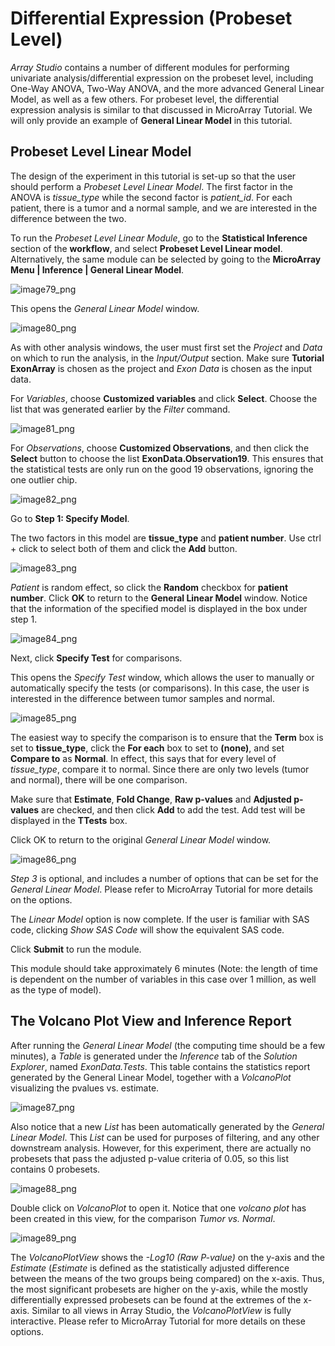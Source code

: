 # Differential Expression (Probeset Level)

*Array Studio* contains a number of different modules for performing univariate analysis/differential expression on the probeset level, including One-Way ANOVA, Two-Way ANOVA, and the more advanced General Linear Model, as well as a few others. For probeset level, the differential expression analysis is similar to that discussed in MicroArray Tutorial. We will only provide an example of **General Linear Model** in this tutorial.

## Probeset Level Linear Model

The design of the experiment in this tutorial is set-up so that the user should perform a *Probeset Level* *Linear Model*. The first factor in the ANOVA is *tissue_type* while the second factor is *patient_id*. For each patient, there is a tumor and a normal sample, and we are interested in the difference between the two.

To run the *Probeset Level Linear Module*, go to the **Statistical Inference** section of the **workflow**, and select **Probeset Level Linear model**. Alternatively, the same module can be selected by going to the **MicroArray Menu | Inference | General Linear Model**.

![image79_png](images/image79.png)

This opens the *General Linear Model* window.

![image80_png](images/image80.png)

As with other analysis windows, the user must first set the *Project* and *Data* on which to run the analysis, in the *Input/Output* section. Make sure **Tutorial ExonArray** is chosen as the project and *Exon Data* is chosen as the input data.

For *Variables*, choose **Customized variables** and click **Select**. Choose the list that was generated earlier by the *Filter* command.

![image81_png](images/image81.png)

For *Observations*, choose **Customized Observations**, and then click the **Select** button to choose the list **ExonData.Observation19**.
This ensures that the statistical tests are only run on the  good  19 observations, ignoring the one outlier chip.

![image82_png](images/image82.png)

Go to **Step 1: Specify Model**.

The two factors in this model are **tissue_type** and **patient number**. Use ctrl + click to select both of them and click the **Add** button.

![image83_png](images/image83.png)

*Patient* is random effect, so click the **Random** checkbox for **patient number**.
Click **OK** to return to the **General Linear Model** window.
Notice that the information of the specified model is displayed in the box under step 1.

![image84_png](images/image84.png)

Next, click **Specify Test** for comparisons.

This opens the *Specify Test* window, which allows the user to manually or automatically specify the tests (or comparisons). In this case, the user is interested in the difference between tumor samples and normal.

![image85_png](images/image85.png)

The easiest way to specify the comparison is to ensure that the **Term** box is set to **tissue_type**, click the **For each** box to set to **(none)**, and set **Compare to** as **Normal**.
In effect, this says that for every level of *tissue_type*, compare it to normal.
Since there are only two levels (tumor and normal), there will be one comparison.

Make sure that **Estimate**, **Fold Change**, **Raw p-values** and **Adjusted p-values** are checked, and then click **Add** to add the test. Add test will be displayed in the **TTests** box.

Click OK to return to the original *General Linear Model* window.

![image86_png](images/image86.png)

*Step 3* is optional, and includes a number of options that can be set for the *General Linear Model*. Please refer to MicroArray Tutorial for more details on the options.

The *Linear Model* option is now complete.
If the user is familiar with SAS code, clicking *Show SAS Code* will show the equivalent SAS code.

Click **Submit** to run the module.

This module should take approximately 6 minutes (Note: the length of time is dependent on the number of variables in this case over 1 million, as well as the type of model).

## The Volcano Plot View and Inference Report

After running the *General Linear Model* (the computing time should be a few minutes), a *Table* is generated under the *Inference* tab of the *Solution Explorer*, named *ExonData.Tests*.
 This table contains the statistics report generated by the General Linear Model, together with a *VolcanoPlot* visualizing the pvalues vs. estimate.

![image87_png](images/image87.png)

Also notice that a new *List* has been automatically generated by the *General Linear Model*. This *List* can be used for purposes of filtering, and any other downstream analysis. However, for this experiment, there are actually no probesets that pass the adjusted p-value criteria of 0.05, so this list contains 0 probesets.

![image88_png](images/image88.png)

Double click on *VolcanoPlot* to open it. Notice that one *volcano plot* has been created in this view, for the comparison *Tumor vs. Normal*.

![image89_png](images/image89.png)

The *VolcanoPlotView* shows the *\-Log10 (Raw P-value)* on the y-axis and the *Estimate* (*Estimate* is defined as the statistically adjusted difference between the means of the two groups being compared) on the x-axis. Thus, the most significant probesets are higher on the y-axis, while the mostly differentially expressed probesets can be found at the extremes of the x-axis. Similar to all views in Array Studio, the *VolcanoPlotView* is fully interactive. Please refer to MicroArray Tutorial for more details on these options.
